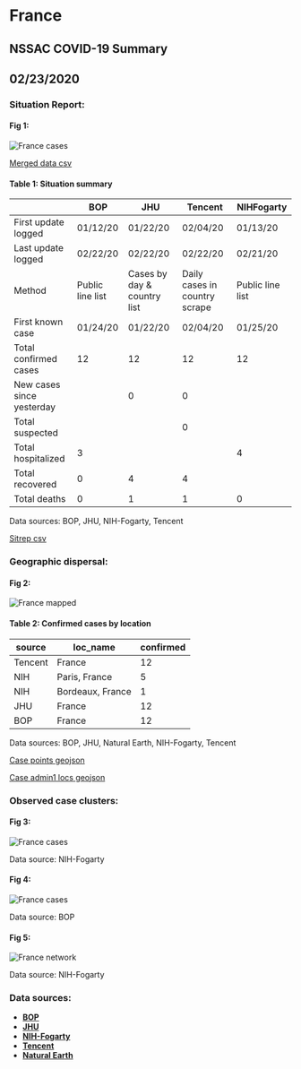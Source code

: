 # France
## NSSAC COVID-19 Summary
## 02/23/2020



### Situation Report:
#### Fig 1:
![France cases](../merged_histories/France_merged_histories.png)

[Merged data csv](https://github.com/SchlittDataSci/SchlittDataSci.github.io/blob/master/data/tables/France_merged_daily.csv)

#### Table 1: Situation summary


|                           | BOP              | JHU                         | Tencent                       | NIHFogarty       |
|---------------------------|------------------|-----------------------------|-------------------------------|------------------|
| First update logged       | 01/12/20         | 01/22/20                    | 02/04/20                      | 01/13/20         |
| Last update logged        | 02/22/20         | 02/22/20                    | 02/22/20                      | 02/21/20         |
| Method                    | Public line list | Cases by day & country list | Daily cases in country scrape | Public line list |
| First known case          | 01/24/20         | 01/22/20                    | 02/04/20                      | 01/25/20         |
| Total confirmed cases     | 12               | 12                          | 12                            | 12               |
| New cases since yesterday |                  | 0                           | 0                             |                  |
| Total suspected           |                  |                             | 0                             |                  |
| Total hospitalized        | 3                |                             |                               | 4                |
| Total recovered           | 0                | 4                           | 4                             |                  |
| Total deaths              | 0                | 1                           | 1                             | 0                |

Data sources: BOP, JHU, NIH-Fogarty, Tencent


[Sitrep csv](https://github.com/SchlittDataSci/SchlittDataSci.github.io/blob/master/data/tables/France_sitrep.csv)

### Geographic dispersal:
#### Fig 2:
![France mapped](../case_locs/France_case_locs.png)

#### Table 2: Confirmed cases by location


| source   | loc_name         |   confirmed |
|----------|------------------|-------------|
| Tencent  | France           |          12 |
| NIH      | Paris, France    |           5 |
| NIH      | Bordeaux, France |           1 |
| JHU      | France           |          12 |
| BOP      | France           |          12 |

Data sources: BOP, JHU, Natural Earth, NIH-Fogarty, Tencent


[Case points geojson](https://github.com/SchlittDataSci/SchlittDataSci.github.io/blob/master/data/shapes/France_case_locs.geojson)

[Case admin1 locs geojson](https://github.com/SchlittDataSci/SchlittDataSci.github.io/blob/master/data/shapes/France_admin1_locs.geojson)

### Observed case clusters:
#### Fig 3:
![France cases](../cluster_analysis/France_imported_cases_NIHFogarty.png)



Data source: NIH-Fogarty


#### Fig 4:
![France cases](../cluster_analysis/France_imported_cases_BOP.png)



Data source: BOP


#### Fig 5:
![France network](../autochthonous_networks/France_network.png)



Data source: NIH-Fogarty


### Data sources:
* **[BOP](https://github.com/beoutbreakprepared/nCoV2019)**
* **[JHU](https://github.com/CSSEGISandData/COVID-19)** 
* **[NIH-Fogarty](https://docs.google.com/spreadsheets/d/1jS24DjSPVWa4iuxuD4OAXrE3QeI8c9BC1hSlqr-NMiU/edit#gid=1187587451)** 
* **[Tencent](https://news.qq.com/zt2020/page/feiyan.htm)**
* **[Natural Earth](https://www.naturalearthdata.com/forums/forum/natural-earth-map-data/cultural-vectors/admin-1-states-provinces-and-their-boundaries/)**

<!-- Global site tag (gtag.js) - Google Analytics -->
<script async src="https://www.googletagmanager.com/gtag/js?id=UA-158816269-1"></script>
<script>
  window.dataLayer = window.dataLayer || [];
  function gtag(){dataLayer.push(arguments);}
  gtag('js', new Date());

  gtag('config', 'UA-158816269-1');
</script>